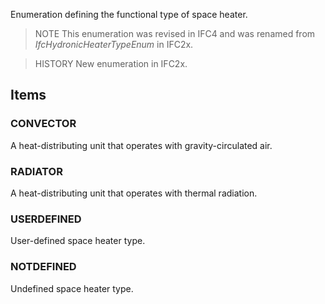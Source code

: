 Enumeration defining the functional type of space heater.

<!-- end of short definition -->


> NOTE This enumeration was revised in IFC4 and was renamed from _IfcHydronicHeaterTypeEnum_ in IFC2x.

> HISTORY New enumeration in IFC2x.

## Items

### CONVECTOR
A heat-distributing unit that operates with gravity-circulated air.

### RADIATOR
A heat-distributing unit that operates with thermal radiation.

### USERDEFINED
User-defined space heater type.

### NOTDEFINED
Undefined space heater type.
